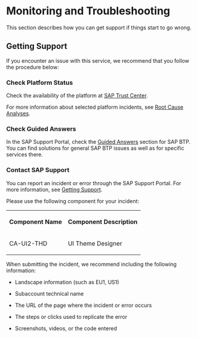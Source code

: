 <!-- loiobd442ffa4b54453886addaa8af15d02a -->

# Monitoring and Troubleshooting

This section describes how you can get support if things start to go wrong.



<a name="loiobd442ffa4b54453886addaa8af15d02a__section_wsz_byd_y3b"/>

## Getting Support

If you encounter an issue with this service, we recommend that you follow the procedure below:



### Check Platform Status

Check the availability of the platform at [SAP Trust Center](https://www.sap.com/about/trust-center/cloud-service-status.html).

For more information about selected platform incidents, see [Root Cause Analyses](https://help.sap.com/viewer/product/SCP_RCA/Latest/en-US).



### Check Guided Answers

In the SAP Support Portal, check the [Guided Answers](https://ga.support.sap.com/dtp/viewer/index.html#/tree/2065/actions/26547) section for SAP BTP. You can find solutions for general SAP BTP issues as well as for specific services there.



### Contact SAP Support

You can report an incident or error through the SAP Support Portal. For more information, see [Getting Support](https://help.sap.com/viewer/65de2977205c403bbc107264b8eccf4b/Cloud/en-US/5dd739823b824b539eee47b7860a00be.html).

Please use the following component for your incident:


<table>
<tr>
<th valign="top">

Component Name



</th>
<th valign="top">

Component Description



</th>
</tr>
<tr>
<td valign="top">

CA-UI2-THD



</td>
<td valign="top">

UI Theme Designer



</td>
</tr>
</table>

When submitting the incident, we recommend including the following information:

-   Landscape information \(such as EU1, US1\)

-   Subaccount technical name

-   The URL of the page where the incident or error occurs

-   The steps or clicks used to replicate the error

-   Screenshots, videos, or the code entered


